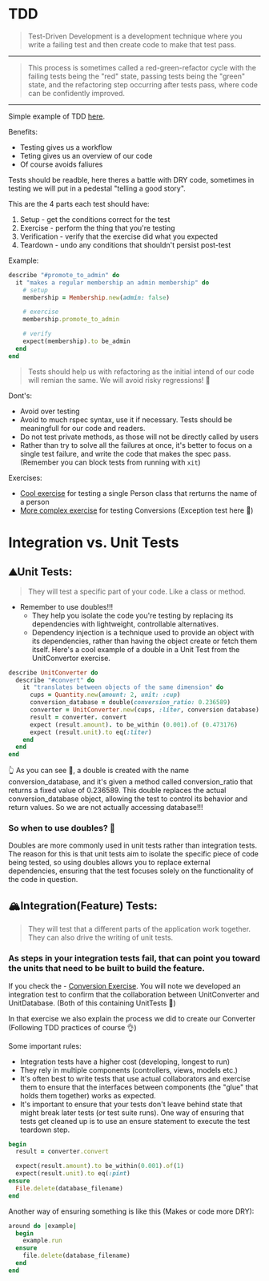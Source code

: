 # TDD

> Test-Driven Development is a development technique where you write a failing test and then create code to make that test pass. 
--- 
> This process is sometimes called a red-green-refactor cycle with the failing tests being the "red" state, passing tests being the "green" state, and the refactoring step occurring after tests pass, where code can be confidently improved.
---

Simple example of TDD [here](https://github.com/daniel-enqz/ruby-corners-100/blob/master/TDD/lib/example-1.rb).

Benefits:
- Testing gives us a workflow
- Teting gives us an overview of our code
- Of course avoids faliures

Tests should be readble, here theres a battle with DRY code, sometimes in testing we will put in a pedestal "telling a good story".

This are the 4 parts each test should have:

1. Setup - get the conditions correct for the test
2. Exercise - perform the thing that you're testing
3. Verification - verify that the exercise did what you expected
4. Teardown - undo any conditions that shouldn't persist post-test

Example: 

```ruby
describe "#promote_to_admin" do
  it "makes a regular membership an admin membership" do
    # setup
    membership = Membership.new(admin: false)

    # exercise
    membership.promote_to_admin

    # verify
    expect(membership).to be_admin
  end
end
```

> Tests should help us with refactoring as the initial intend of our code will remian the same. We will avoid risky regressions! 💪

Dont's:
- Avoid over testing
- Avoid to much rspec syntax, use it if necessary. Tests should be meaningfull for our code and readers.
- Do not test private methods, as those will not be directly called by users
- Rather than try to solve all the failures at once, it's better to focus on a single test failure, and write the code that makes the spec pass. (Remember you can block tests from running with `xit`)

Exercises:
- [Cool exercise](https://github.com/daniel-enqz/ruby-corners-100/blob/master/TDD/lib/ex-1.rb) for testing a single Person class that rerturns the name of a person
- [More complex exercise](https://github.com/daniel-enqz/ruby-corners-100/blob/master/TDD/lib/ex-2.rb) for testing Conversions (Exception test here 👀)

# Integration vs. Unit Tests
## ⛰️Unit Tests:
> They will test a specific part of your code. Like a class or method.

- Remember to use doubles!!!
  - They help you isolate the code you're testing by replacing its dependencies with lightweight, controllable alternatives. 
  - Dependency injection is a technique used to provide an object with its dependencies, rather than having the object create or fetch them itself.
Here's a cool example of a double in a Unit Test from the UnitConvertor exercise.
```ruby
describe UnitConverter do 
  describe "#convert" do
    it "translates between objects of the same dimension" do
      cups = Quantity.new(amount: 2, unit: :cup)
      conversion_database = double(conversion_ratio: 0.236589)
      converter = UnitConverter.new(cups, :liter, conversion database)
      result = converter. convert
      expect (result.amount). to be_within (0.001).of (0.473176)
      expect (result.unit).to eq(:liter)
    end 
  end
end
```

👆 As you can see 👀, a double is created with the name conversion_database, and it's given a method called conversion_ratio that returns a fixed value of 0.236589. This double replaces the actual conversion_database object, allowing the test to control its behavior and return values. So we are not actually accessing database!!!

### So when to use doubles? 🤔
Doubles are more commonly used in unit tests rather than integration tests. The reason for this is that unit tests aim to isolate the specific piece of code being tested, so using doubles allows you to replace external dependencies, ensuring that the test focuses solely on the functionality of the code in question.

## 🏔️Integration(Feature) Tests:
> They will test that a different parts of the application work together. They can also drive the writing of unit tests.

### As steps in your integration tests fail, that can point you toward the units that need to be built to build the feature. 
If you check the - [Conversion Exercise](https://github.com/daniel-enqz/ruby-corners-100/blob/master/TDD/lib/ex-2.rb). You will note we developed an integration test to confirm that the collaboration between UnitConverter and UnitDatabase. (Both of this containing UnitTests 👀)

In that exercise we also explain the process we did to create our Converter (Following TDD practices of course 👌)

Some important rules:
- Integration tests have a higher cost (developing, longest to run)
- They rely in multiple components (controllers, views, models etc.)
- It's often best to write tests that use actual collaborators and exercise them to ensure that the interfaces between components (the "glue" that holds them together) works as expected.
- It's important to ensure that your tests don't leave behind state that might break later tests (or test suite runs).
One way of ensuring that tests get cleaned up is to use an ensure statement to execute the test teardown step.

```ruby
begin
  result = converter.convert

  expect(result.amount).to be_within(0.001).of(1)
  expect(result.unit).to eq(:pint)
ensure
  File.delete(database_filename)
end
```

Another way of ensuring something is like this (Makes or code more DRY):

```ruby
around do |example|
  begin
    example.run
  ensure
    file.delete(database_filename)
  end
end
```













